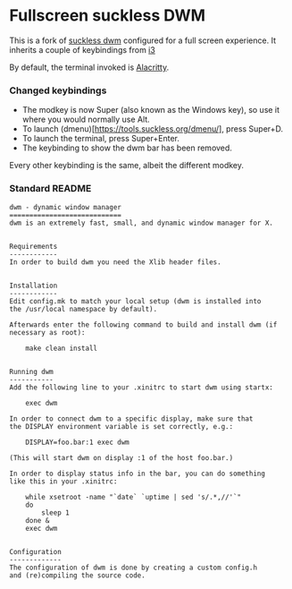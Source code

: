# Fullscreen suckless DWM

This is a fork of [suckless dwm](https://dwm.suckless.org) configured for a full screen experience.
It inherits a couple of keybindings from [i3](https://i3wm.org/) 

By default, the terminal invoked is [Alacritty](https://github.com/alacritty/alacritty).

### Changed keybindings
- The modkey is now Super (also known as the Windows key), so use it where you would normally use Alt.
- To launch (dmenu)[https://tools.suckless.org/dmenu/], press Super+D.
- To launch the terminal, press Super+Enter.
- The keybinding to show the dwm bar has been removed.

Every other keybinding is the same, albeit the different modkey.

### Standard README
```
dwm - dynamic window manager
============================
dwm is an extremely fast, small, and dynamic window manager for X.


Requirements
------------
In order to build dwm you need the Xlib header files.


Installation
------------
Edit config.mk to match your local setup (dwm is installed into
the /usr/local namespace by default).

Afterwards enter the following command to build and install dwm (if
necessary as root):

    make clean install


Running dwm
-----------
Add the following line to your .xinitrc to start dwm using startx:

    exec dwm

In order to connect dwm to a specific display, make sure that
the DISPLAY environment variable is set correctly, e.g.:

    DISPLAY=foo.bar:1 exec dwm

(This will start dwm on display :1 of the host foo.bar.)

In order to display status info in the bar, you can do something
like this in your .xinitrc:

    while xsetroot -name "`date` `uptime | sed 's/.*,//'`"
    do
    	sleep 1
    done &
    exec dwm


Configuration
-------------
The configuration of dwm is done by creating a custom config.h
and (re)compiling the source code.
```
